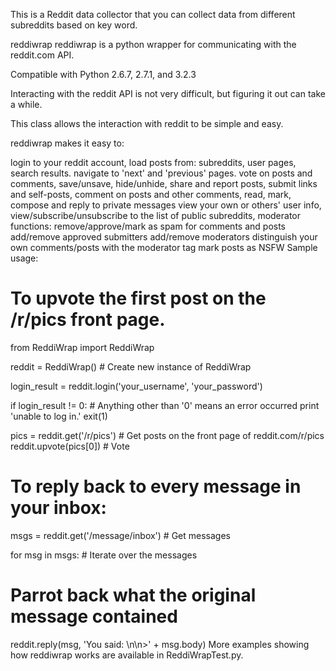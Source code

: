 This is a Reddit data collector that you can collect data from different subreddits based on key word.







reddiwrap
reddiwrap is a python wrapper for communicating with the reddit.com API.

Compatible with Python 2.6.7, 2.7.1, and 3.2.3

Interacting with the reddit API is not very difficult, but figuring it out can take a while.

This class allows the interaction with reddit to be simple and easy.

reddiwrap makes it easy to:

login to your reddit account,
load posts from:
subreddits,
user pages,
search results.
navigate to 'next' and 'previous' pages.
vote on posts and comments,
save/unsave, hide/unhide, share and report posts,
submit links and self-posts,
comment on posts and other comments,
read, mark, compose and reply to private messages
view your own or others' user info,
view/subscribe/unsubscribe to the list of public subreddits,
moderator functions:
remove/approve/mark as spam for comments and posts
add/remove approved submitters
add/remove moderators
distinguish your own comments/posts with the moderator tag
mark posts as NSFW
Sample usage:
# To upvote the first post on the /r/pics front page.

from ReddiWrap import ReddiWrap

reddit = ReddiWrap() # Create new instance of ReddiWrap

login_result = reddit.login('your_username', 'your_password')

if login_result != 0: # Anything other than '0' means an error occurred
  print 'unable to log in.'
  exit(1)

pics = reddit.get('/r/pics')  # Get posts on the front page of reddit.com/r/pics
reddit.upvote(pics[0])        # Vote



# To reply back to every message in your inbox:

msgs = reddit.get('/message/inbox') # Get messages

for msg in msgs: # Iterate over the messages

  # Parrot back what the original message contained
  reddit.reply(msg, 'You said: \n\n>' + msg.body)
More examples showing how reddiwrap works are available in ReddiWrapTest.py.

